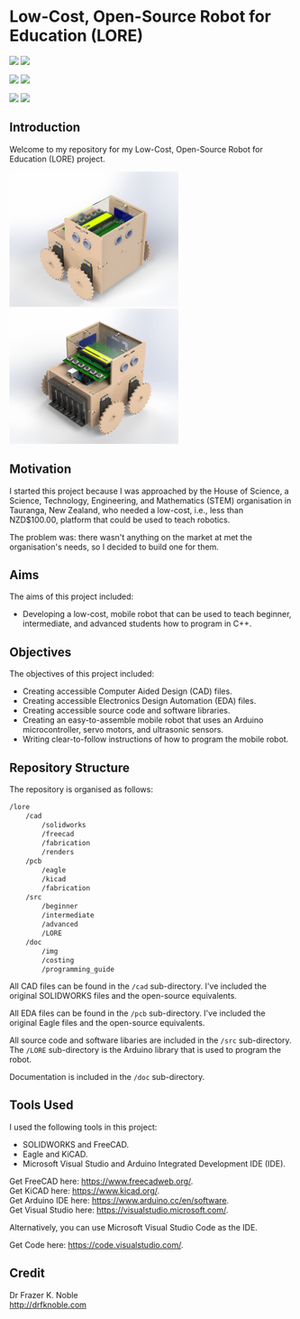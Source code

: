 # Low-Cost, Open-Source Robot for Education (LORE)

![](https://img.shields.io/badge/CAD-SOLIDWORKS-red)
![](https://img.shields.io/badge/CAD-FreeCAD-red)

![](https://img.shields.io/badge/EDA-EAGLE-yellow)
![](https://img.shields.io/badge/CAD-KiCad-yellow)

![](https://img.shields.io/badge/IDE-VSCode-blue)
![](https://img.shields.io/badge/IDE-Arduino-green)

## Introduction

Welcome to my repository for my Low-Cost, Open-Source Robot for Education (LORE) project.

<div>
    <img src="./cad/renders/front.png" style="height:240px;">
    <img src="./cad/renders/back.png" style="height:240px;">
</div>

## Motivation

I started this project because I was approached by the House of Science, a Science, Technology, Engineering, and Mathematics (STEM) organisation in Tauranga, New Zealand, who needed a low-cost, i.e., less than NZD$100.00, platform that could be used to teach robotics.

The problem was: there wasn't anything on the market at met the organisation's needs, so I decided to build one for them.

## Aims

The aims of this project included:
- Developing a low-cost, mobile robot that can be used to teach beginner, intermediate, and advanced students how to program in C++.

## Objectives

The objectives of this project included:
- Creating accessible Computer Aided Design (CAD) files.
- Creating accessible Electronics Design Automation (EDA) files.
- Creating accessible source code and software libraries.
- Creating an easy-to-assemble mobile robot that uses an Arduino microcontroller, servo motors, and ultrasonic sensors.
- Writing clear-to-follow instructions of how to program the mobile robot.

## Repository Structure

The repository is organised as follows:

```console
/lore         
    /cad                          
        /solidworks                    
        /freecad  
        /fabrication
        /renders                     
    /pcb
        /eagle
        /kicad
        /fabrication
    /src
        /beginner
        /intermediate
        /advanced
        /LORE
    /doc                      
        /img
        /costing                
        /programming_guide
```

All CAD files can be found in the `/cad` sub-directory. I've included the original SOLIDWORKS files and the open-source equivalents.

All EDA files can be found in the `/pcb` sub-directory. I've included the original Eagle files and the open-source equivalents.

All source code and software libaries are included in the `/src` sub-directory. The `/LORE` sub-directory is the Arduino library that is used to program the robot.

Documentation is included in the `/doc` sub-directory.

## Tools Used

I used the following tools in this project:
- SOLIDWORKS and FreeCAD.
- Eagle and KiCAD.
- Microsoft Visual Studio and Arduino Integrated Development IDE (IDE).

Get FreeCAD here: https://www.freecadweb.org/.  
Get KiCAD here: https://www.kicad.org/.  
Get Arduino IDE here: https://www.arduino.cc/en/software.  
Get Visual Studio here: https://visualstudio.microsoft.com/.  

Alternatively, you can use Microsoft Visual Studio Code as the IDE.

Get Code here: https://code.visualstudio.com/.

## Credit

Dr Frazer K. Noble  
http://drfknoble.com